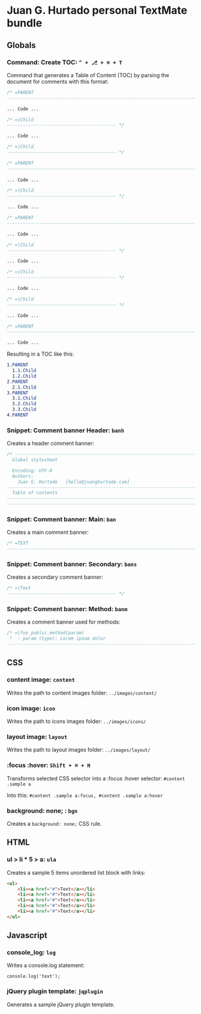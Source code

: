 # Juan G. Hurtado personal TextMate bundle

## Globals

### Command: Create TOC: `^ + ⎇ + ⌘ + T`

Command that generates a Table of Content (TOC) by parsing the document for comments with this format:

```css
/* =PARENT
---------------------------------------------------------------------------------- */

... Code ...

/* =|Child
----------------------------------------- */

... Code ...

/* =|Child
----------------------------------------- */

/* =PARENT
---------------------------------------------------------------------------------- */
 
... Code ...

/* =|Child
----------------------------------------- */

... Code ...

/* =PARENT
---------------------------------------------------------------------------------- */

... Code ...

/* =|Child
----------------------------------------- */

... Code ...

/* =|Child
----------------------------------------- */

... Code ...

/* =|Child
----------------------------------------- */

... Code ...

/* =PARENT
---------------------------------------------------------------------------------- */

... Code ...
```

Resulting in a TOC like this:

```css
1.PARENT
  1.1.Child
  1.2.Child
2.PARENT
  2.1.Child
3.PARENT
  3.1.Child
  3.2.Child
  3.3.Child
4.PARENT
```

### Snippet: Comment banner Header: `banh`

Creates a header comment banner:

```css
/* ----------------------------------------------------------------------------------
  Global stylesheet

  Encoding: UTF-8
  Authors:  
    Juan G. Hurtado   [hello@juanghurtado.com]
----------------------------------------------------------------------------------
  Table of contents
----------------------------------------------------------------------------------
---------------------------------------------------------------------------------- */
```

### Snippet: Comment banner: Main: `ban`

Creates a main comment banner:

```css
/* =TEXT
---------------------------------------------------------------------------------- */
```

### Snippet: Comment banner: Secondary: `bans`

Creates a secondary comment banner:

```css
/* =|Text
----------------------------------------- */
```

### Snippet: Comment banner: Method: `banm`

Creates a comment banner used for methods:

```js
/* =|foo_public_method(param)
 *  - param (type): Lorem ipsum dolor
------------------------------------------------------------------------------ */
```

## CSS

### content image: `content`

Writes the path to content images folder: `../images/content/`

### icon image: `icon`

Writes the path to icons images folder: `../images/icons/`

### layout image: `layout`

Writes the path to layout images folder: `../images/layout/`

### :focus :hover: `Shift + ⌘ + H`

Transforms selected CSS selector into a :focus :hover selector: `#content .sample a`

Into this: `#content .sample a:focus, #content .sample a:hover`

### background: none; : `bgn`

Creates a `background: none;` CSS rule.

## HTML

### ul > li * 5 > a: `ula`

Creates a sample 5 items unordered list block with links:

```html
<ul>
	<li><a href="#">Text</a></li>
	<li><a href="#">Text</a></li>
	<li><a href="#">Text</a></li>
	<li><a href="#">Text</a></li>
	<li><a href="#">Text</a></li>
</ul>
```

## Javascript

### console_log: `log`

Writes a console.log statement:

`console.log('text');`

### jQuery plugin template: `jqplugin`

Generates a sample jQuery plugin template.